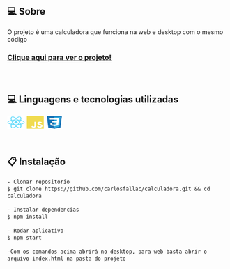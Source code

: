 ## 💻 Sobre

O projeto é uma calculadora que funciona na web e desktop com o mesmo código
<br>
<h3 align="left"><a href="https://calculadora-carlosfallac.vercel.app/" target="_blank" rel="noopener noreferrer">Clique aqui para ver o projeto!</a><h3>
<br>



## 💻 Linguagens e tecnologias utilizadas
<p align="left"> 
<img align="center" alt="Carlos-React" height="30" width="40" src="https://raw.githubusercontent.com/devicons/devicon/master/icons/react/react-original.svg">
<img align="center" alt="Carlos-Js" height="30" width="40" src="https://raw.githubusercontent.com/devicons/devicon/master/icons/javascript/javascript-plain.svg">
<img align="center" alt="Carlos-CSS" height="30" width="40" src="https://raw.githubusercontent.com/devicons/devicon/master/icons/css3/css3-original.svg">
</p>
<br>


## 📋 Instalação

    - Clonar repositorio
    $ git clone https://github.com/carlosfallac/calculadora.git && cd calculadora

    - Instalar dependencias
    $ npm install

    - Rodar aplicativo
    $ npm start

    -Com os comandos acima abrirá no desktop, para web basta abrir o arquivo index.html na pasta do projeto
